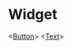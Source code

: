  # Widget
  <[Button](https://github.com/Roseedee/Flutter-git/tree/main/src/Widget/Button%20Widget)> 
  <[Text](https://github.com/Roseedee/Flutter-git/tree/main/src/Widget/Text%20Widget)>
